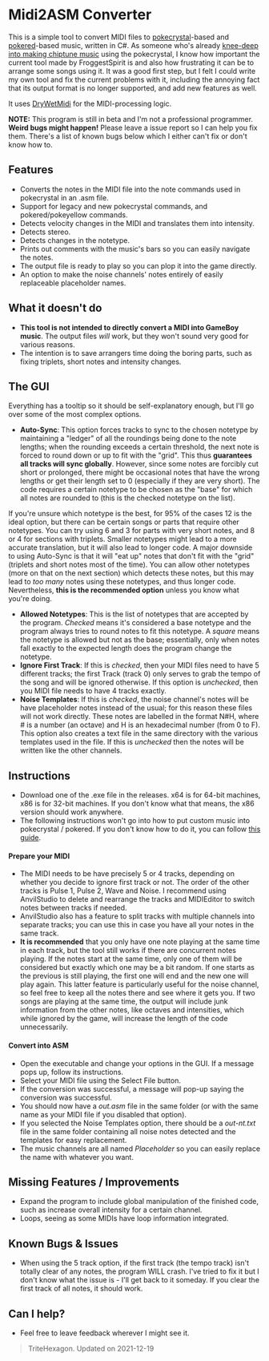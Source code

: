 # Midi2ASM Converter
This is a simple tool to convert MIDI files to [pokecrystal](https://github.com/pret/pokecrystal)-based and [pokered](https://github.com/pret/pokered)-based music, written in C#. As someone who's already [knee-deep into making chiptune music](https://soundcloud.com/user-930339535/sets/all-demixes) using the pokecrystal, I know how important the current tool made by FroggestSpirit is and also how frustrating it can be to arrange some songs using it. It was a good first step, but I felt I could write my own tool and fix the current problems with it, including the annoying fact that its output format is no longer supported, and add new features as well.

It uses [DryWetMidi](https://github.com/melanchall/drywetmidi) for the MIDI-processing logic.

**NOTE:** This program is still in beta and I'm not a professional programmer. **Weird bugs might happen!** Please leave a issue report so I can help you fix them. There's a list of known bugs below which I either can't fix or don't know how to.

## Features
* Converts the notes in the MIDI file into the note commands used in pokecrystal in an .asm file.
* Support for legacy and new pokecrystal commands, and pokered/pokeyellow commands.
* Detects velocity changes in the MIDI and translates them into intensity.
* Detects stereo.
* Detects changes in the notetype.
* Prints out comments with the music's bars so you can easily navigate the notes.
* The output file is ready to play so you can plop it into the game directly.
* An option to make the noise channels' notes entirely of easily replaceable placeholder names.

## What it doesn't do
* **This tool is not intended to directly convert a MIDI into GameBoy music**. The output files *will* work, but they won't sound very good for various reasons.
* The intention is to save arrangers time doing the boring parts, such as fixing triplets, short notes and intensity changes.

## The GUI
Everything has a tooltip so it should be self-explanatory enough, but I'll go over some of the most complex options.

* **Auto-Sync**: This option forces tracks to sync to the chosen notetype by maintaining a "ledger" of all the roundings being done to the note lengths; when the rounding exceeds a certain threshold, the next note is forced to round down or up to fit with the "grid". This thus **guarantees all tracks will sync globally**. However, since some notes are forcibly cut short or prolonged, there might be occasional notes that have the wrong lengths or get their length set to 0 (especially if they are very short). The code requires a certain notetype to be chosen as the "base" for which all notes are rounded to (this is the checked notetype on the list).

If you're unsure which notetype is the best, for 95% of the cases 12 is the ideal option, but there can be certain songs or parts that require other notetypes. You can try using 6 and 3 for parts with very short notes, and 8 or 4 for sections with triplets. Smaller notetypes might lead to a more accurate translation, but it will also lead to longer code. A major downside to using Auto-Sync is that it will "eat up" notes that don't fit with the "grid" (triplets and short notes most of the time). You can allow other notetypes (more on that on the next section) which detects these notes, but this may lead to *too many* notes using these notetypes, and thus longer code.
Nevertheless, **this is the recommended option** unless you know what you're doing.
* **Allowed Notetypes**: This is the list of notetypes that are accepted by the program. *Checked* means it's considered a base notetype and the program always tries to round notes to fit this notetype. A *square* means the notetype is allowed but not as the base; essentially, only when notes fall exactly to the expected length does the program change the notetype.
* **Ignore First Track**: If this is *checked*, then your MIDI files need to have 5 different tracks; the first Track (track 0) only serves to grab the tempo of the song and will be ignored otherwise. If this option is *unchecked*, then you MIDI file needs to have 4 tracks exactly.
* **Noise Templates**: If this is *checked*, the noise channel's notes will be have placeholder notes instead of the usual; for this reason these files will not work directly. These notes are labelled in the format N#H, where # is a number (an octave) and H is an hexadecimal number (from 0 to F). This option also creates a text file in the same directory with the various templates used in the file. If this is *unchecked* then the notes will be written like the other channels.

## Instructions
* Download one of the .exe file in the releases. x64 is for 64-bit machines, x86 is for 32-bit machines. If you don't know what that means, the x86 version should work anywhere.
* The following instructions won't go into how to put custom music into pokecrystal / pokered. If you don't know how to do it, you can follow [this guide](https://github.com/pret/pokecrystal/wiki/Add-a-new-music-song).
#### Prepare your MIDI
* The MIDI needs to be have precisely 5 or 4 tracks, depending on whether you decide to ignore first track or not. The order of the other tracks is Pulse 1, Pulse 2, Wave and Noise. I recommend using AnvilStudio to delete and rearrange the tracks and MIDIEditor to switch notes between tracks if needed.
* AnvilStudio also has a feature to split tracks with multiple channels into separate tracks; you can use this in case you have all your notes in the same track.
* **It is recommended** that you only have one note playing at the same time in each track, but the tool still works if there are concurrent notes playing. If the notes start at the same time, only one of them will be considered but exactly which one may be a bit random. If one starts as the previous is still playing, the first one will end and the new one will play again. This latter feature is particularly useful for the noise channel, so feel free to keep all the notes there and see where it gets you.
If two songs are playing at the same time, the output will include junk information from the other notes, like octaves and intensities, which while ignored by the game, will increase the length of the code unnecessarily.
#### Convert into ASM
* Open the executable and change your options in the GUI. If a message pops up, follow its instructions.
* Select your MIDI file using the Select File button.
* If the conversion was successful, a message will pop-up saying the conversion was successful.
* You should now have a *out.asm* file in the same folder (or with the same name as your MIDI file if you disabled that option).
* If you selected the Noise Templates option, there should be a *out-nt.txt* file in the same folder containing all noise notes detected and the templates for easy replacement.
* The music channels are all named *Placeholder* so you can easily replace the name with whatever you want.

## Missing Features / Improvements 
* Expand the program to include global manipulation of the finished code, such as increase overall intensity for a certain channel.
* Loops, seeing as some MIDIs have loop information integrated.

## Known Bugs & Issues
* When using the 5 track option, if the first track (the tempo track) isn't totally clear of any notes, the program WILL crash. I've tried to fix it but I don't know what the issue is - I'll get back to it someday. If you clear the first track of all notes, it should work.

## Can I help?
* Feel free to leave feedback wherever I might see it.

> TriteHexagon. Updated on 2021-12-19
